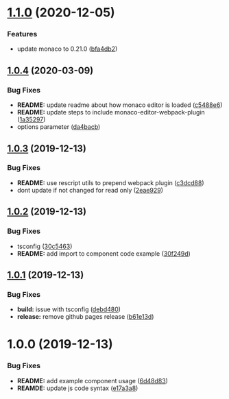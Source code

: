 # [1.1.0](https://github.com/etclabscore/react-monaco-editor/compare/1.0.4...1.1.0) (2020-12-05)


### Features

* update monaco to 0.21.0 ([bfa4db2](https://github.com/etclabscore/react-monaco-editor/commit/bfa4db260997c407d9b1ec79653622c461b90130))

## [1.0.4](https://github.com/etclabscore/react-monaco-editor/compare/1.0.3...1.0.4) (2020-03-09)


### Bug Fixes

* **README:** update readme about how monaco editor is loaded ([c5488e6](https://github.com/etclabscore/react-monaco-editor/commit/c5488e65b6060bb771358542c81ac800245b6270))
* **README:** update steps to include monaco-editor-webpack-plugin ([1a35297](https://github.com/etclabscore/react-monaco-editor/commit/1a3529795f5c717906ff3e04ed361ee8b638801f))
* options parameter ([da4bacb](https://github.com/etclabscore/react-monaco-editor/commit/da4bacb8abd765cf68fb1fc71837d3ab7a87c4c9))

## [1.0.3](https://github.com/etclabscore/react-monaco-editor/compare/1.0.2...1.0.3) (2019-12-13)


### Bug Fixes

* **README:** use rescript utils to prepend webpack plugin ([c3dcd88](https://github.com/etclabscore/react-monaco-editor/commit/c3dcd8827c88f50848f8bfee1e6d4cd623d651bf))
* dont update if not changed for read only ([2eae929](https://github.com/etclabscore/react-monaco-editor/commit/2eae929e98a57a4f4630b5b213a9e24b961c7b55))

## [1.0.2](https://github.com/etclabscore/react-monaco-editor/compare/1.0.1...1.0.2) (2019-12-13)


### Bug Fixes

* tsconfig ([30c5463](https://github.com/etclabscore/react-monaco-editor/commit/30c54637338ef91b368cab54084ffcdbceda778c))
* **README:** add import to component code example ([30f249d](https://github.com/etclabscore/react-monaco-editor/commit/30f249d6b105a041d8c1f17a06296af367b017e4))

## [1.0.1](https://github.com/etclabscore/react-monaco-editor/compare/1.0.0...1.0.1) (2019-12-13)


### Bug Fixes

* **build:** issue with tsconfig ([debd480](https://github.com/etclabscore/react-monaco-editor/commit/debd4807d61c4b0d06088285e62587a4e8fd9cb3))
* **release:** remove github pages release ([b61e13d](https://github.com/etclabscore/react-monaco-editor/commit/b61e13d59b781bb74b0f818b0d3c83aa7ae79e77))

# 1.0.0 (2019-12-13)


### Bug Fixes

* **README:** add example component usage ([6d48d83](https://github.com/etclabscore/react-monaco-editor/commit/6d48d83bf754b8158bb51e55176cb7007c918b66))
* **REAMDE:** update js code syntax ([e17a3a8](https://github.com/etclabscore/react-monaco-editor/commit/e17a3a8779579ad13f8aed5916808089a9d137b0))
